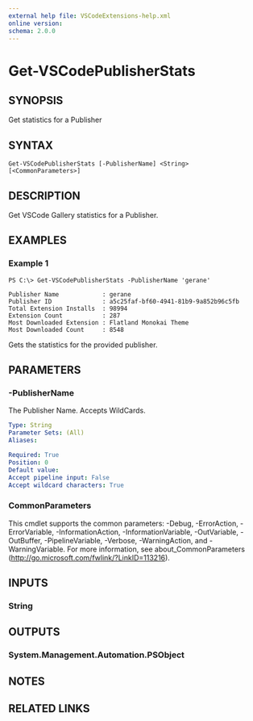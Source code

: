 ```yaml
---
external help file: VSCodeExtensions-help.xml
online version: 
schema: 2.0.0
---
```


# Get-VSCodePublisherStats
## SYNOPSIS
Get statistics for a Publisher
## SYNTAX

```
Get-VSCodePublisherStats [-PublisherName] <String> [<CommonParameters>]
```

## DESCRIPTION
Get VSCode Gallery statistics for a Publisher. 
## EXAMPLES

### Example 1
```
PS C:\> Get-VSCodePublisherStats -PublisherName 'gerane'

Publisher Name            : gerane
Publisher ID              : a5c25faf-bf60-4941-81b9-9a852b96c5fb
Total Extension Installs  : 98994
Extension Count           : 287
Most Downloaded Extension : Flatland Monokai Theme
Most Downloaded Count     : 8548
```

Gets the statistics for the provided publisher.
## PARAMETERS

### -PublisherName
The Publisher Name. Accepts WildCards.

```yaml
Type: String
Parameter Sets: (All)
Aliases: 

Required: True
Position: 0
Default value: 
Accept pipeline input: False
Accept wildcard characters: True
```

### CommonParameters
This cmdlet supports the common parameters: -Debug, -ErrorAction, -ErrorVariable, -InformationAction, -InformationVariable, -OutVariable, -OutBuffer, -PipelineVariable, -Verbose, -WarningAction, and -WarningVariable. For more information, see about_CommonParameters (http://go.microsoft.com/fwlink/?LinkID=113216).
## INPUTS

### String

## OUTPUTS

### System.Management.Automation.PSObject

## NOTES

## RELATED LINKS

